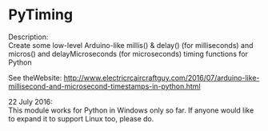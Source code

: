 # PyTiming
Description:    
Create some low-level Arduino-like millis() &amp; delay() (for milliseconds) and micros() and delayMicroseconds (for microseconds) timing functions for Python

See theWebsite: 
http://www.electricrcaircraftguy.com/2016/07/arduino-like-millisecond-and-microsecond-timestamps-in-python.html

22 July 2016:  
This module works for Python in Windows only so far. If anyone would like to expand it to support Linux too, please do.

